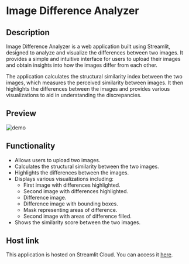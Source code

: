 # Image Difference Analyzer

## Description

Image Difference Analyzer is a web application built using Streamlit, designed to analyze and visualize the differences between two images. It provides a simple and intuitive interface for users to upload their images and obtain insights into how the images differ from each other.

The application calculates the structural similarity index between the two images, which measures the perceived similarity between images. It then highlights the differences between the images and provides various visualizations to aid in understanding the discrepancies.

## Preview 
![demo ](https://github.com/gautham-balraj/Image-Difference-Analyzer/assets/121476362/9d75c019-3538-47a7-a01b-1509dc61f39e)

## Functionality

- Allows users to upload two images.
- Calculates the structural similarity between the two images.
- Highlights the differences between the images.
- Displays various visualizations including:
  - First image with differences highlighted.
  - Second image with differences highlighted.
  - Difference image.
  - Difference image with bounding boxes.
  - Mask representing areas of difference.
  - Second image with areas of difference filled.
- Shows the similarity score between the two images.

## Host link 
This application is hosted on Streamlit Cloud. You can access it [here](https://image-difference-analyzer-gb.streamlit.app).

